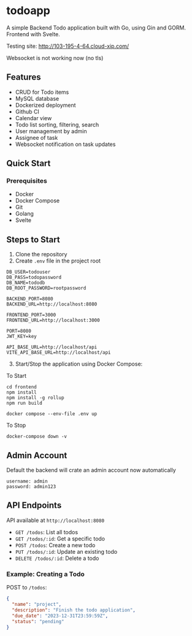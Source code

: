 # todoapp

A simple Backend Todo application built with Go, using Gin and GORM. Frontend with Svelte.

Testing site: http://103-195-4-64.cloud-xip.com/

Websocket is not working now (no tls)

## Features

- CRUD for Todo items
- MySQL database
- Dockerized deployment
- Github CI
- Calendar view
- Todo list sorting, filtering, search
- User management by admin
- Assignee of task
- Websocket notification on task updates

## Quick Start

### Prerequisites

- Docker
- Docker Compose
- Git
- Golang
- Svelte

## Steps to Start

1. Clone the repository
2. Create `.env` file in the project root

```
DB_USER=todouser
DB_PASS=todopassword
DB_NAME=tododb
DB_ROOT_PASSWORD=rootpassword

BACKEND_PORT=8080
BACKEND_URL=http://localhost:8080

FRONTEND_PORT=3000
FRONTEND_URL=http://localhost:3000

PORT=8080
JWT_KEY=key

API_BASE_URL=http://localhost/api
VITE_API_BASE_URL=http://localhost/api
```

3. Start/Stop the application using Docker Compose:

To Start

```
cd frontend
npm install
npm install -g rollup
npm run build

docker compose --env-file .env up

```

To Stop

```
docker-compose down -v

```

## Admin Account

Default the backend will crate an admin account now automatically

```
username: admin
password: admin123
```

## API Endpoints

API available at `http://localhost:8080`

- `GET /todos`: List all todos
- `GET /todos/:id`: Get a specific todo
- `POST /todos`: Create a new todo
- `PUT /todos/:id`: Update an existing todo
- `DELETE /todos/:id`: Delete a todo

### Example: Creating a Todo

POST to `/todos`:

```json
{
  "name": "project",
  "description": "Finish the todo application",
  "due_date": "2023-12-31T23:59:59Z",
  "status": "pending"
}
```
